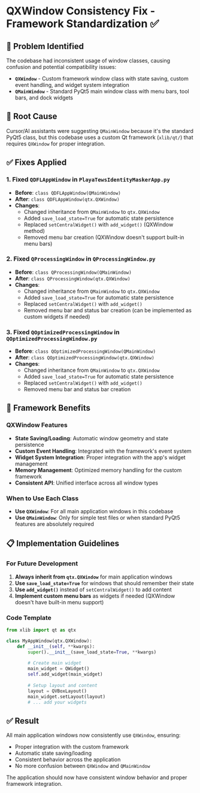 # QXWindow Consistency Fix - Framework Standardization ✅

## 🎯 Problem Identified

The codebase had inconsistent usage of window classes, causing confusion and potential compatibility issues:

- **`QXWindow`** - Custom framework window class with state saving, custom event handling, and widget system integration
- **`QMainWindow`** - Standard PyQt5 main window class with menu bars, tool bars, and dock widgets

## 🔧 Root Cause

Cursor/AI assistants were suggesting `QMainWindow` because it's the standard PyQt5 class, but this codebase uses a custom Qt framework (`xlib/qt/`) that requires `QXWindow` for proper integration.

## ✅ Fixes Applied

### 1. Fixed `QDFLAppWindow` in `PlayaTewsIdentityMaskerApp.py`
- **Before**: `class QDFLAppWindow(QMainWindow)`
- **After**: `class QDFLAppWindow(qtx.QXWindow)`
- **Changes**:
  - Changed inheritance from `QMainWindow` to `qtx.QXWindow`
  - Added `save_load_state=True` for automatic state persistence
  - Replaced `setCentralWidget()` with `add_widget()` (QXWindow method)
  - Removed menu bar creation (QXWindow doesn't support built-in menu bars)

### 2. Fixed `QProcessingWindow` in `QProcessingWindow.py`
- **Before**: `class QProcessingWindow(QMainWindow)`
- **After**: `class QProcessingWindow(qtx.QXWindow)`
- **Changes**:
  - Changed inheritance from `QMainWindow` to `qtx.QXWindow`
  - Added `save_load_state=True` for automatic state persistence
  - Replaced `setCentralWidget()` with `add_widget()`
  - Removed menu bar and status bar creation (can be implemented as custom widgets if needed)

### 3. Fixed `QOptimizedProcessingWindow` in `QOptimizedProcessingWindow.py`
- **Before**: `class QOptimizedProcessingWindow(QMainWindow)`
- **After**: `class QOptimizedProcessingWindow(qtx.QXWindow)`
- **Changes**:
  - Changed inheritance from `QMainWindow` to `qtx.QXWindow`
  - Added `save_load_state=True` for automatic state persistence
  - Replaced `setCentralWidget()` with `add_widget()`
  - Removed menu bar and status bar creation

## 🎯 Framework Benefits

### QXWindow Features
- **State Saving/Loading**: Automatic window geometry and state persistence
- **Custom Event Handling**: Integrated with the framework's event system
- **Widget System Integration**: Proper integration with the app's widget management
- **Memory Management**: Optimized memory handling for the custom framework
- **Consistent API**: Unified interface across all window types

### When to Use Each Class
- **Use `QXWindow`**: For all main application windows in this codebase
- **Use `QMainWindow`**: Only for simple test files or when standard PyQt5 features are absolutely required

## 📋 Implementation Guidelines

### For Future Development
1. **Always inherit from `qtx.QXWindow`** for main application windows
2. **Use `save_load_state=True`** for windows that should remember their state
3. **Use `add_widget()`** instead of `setCentralWidget()` to add content
4. **Implement custom menu bars** as widgets if needed (QXWindow doesn't have built-in menu support)

### Code Template
```python
from xlib import qt as qtx

class MyAppWindow(qtx.QXWindow):
    def __init__(self, **kwargs):
        super().__init__(save_load_state=True, **kwargs)
        
        # Create main widget
        main_widget = QWidget()
        self.add_widget(main_widget)
        
        # Setup layout and content
        layout = QVBoxLayout()
        main_widget.setLayout(layout)
        # ... add your widgets
```

## ✅ Result

All main application windows now consistently use `QXWindow`, ensuring:
- Proper integration with the custom framework
- Automatic state saving/loading
- Consistent behavior across the application
- No more confusion between `QXWindow` and `QMainWindow`

The application should now have consistent window behavior and proper framework integration. 